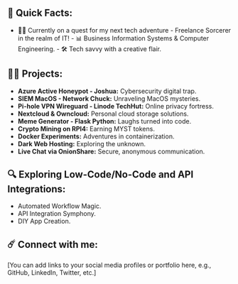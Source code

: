 ## 🚀 Quick Facts:

- 🧑‍💻 Currently on a quest for my next tech adventure - Freelance Sorcerer in the realm of IT! - 📊 Business Information Systems & Computer Engineering. - 🛠️ Tech savvy with a creative flair.

## 👩‍💻 Projects:

- **Azure Active Honeypot - Joshua:** Cybersecurity digital trap.
- **SIEM MacOS - Network Chuck:** Unraveling MacOS mysteries.
- **Pi-hole VPN Wireguard - Linode TechHut:** Online privacy fortress.
- **Nextcloud & Owncloud:** Personal cloud storage solutions.
- **Meme Generator - Flask Python:** Laughs turned into code.
- **Crypto Mining on RPI4:** Earning MYST tokens.
- **Docker Experiments:** Adventures in containerization.
- **Dark Web Hosting:** Exploring the unknown.
- **Live Chat via OnionShare:** Secure, anonymous communication.

## 🔍 Exploring Low-Code/No-Code and API Integrations:

- Automated Workflow Magic.
- API Integration Symphony.
- DIY App Creation.

## ☄️ Connect with me:

[You can add links to your social media profiles or portfolio here, e.g., GitHub, LinkedIn, Twitter, etc.]
